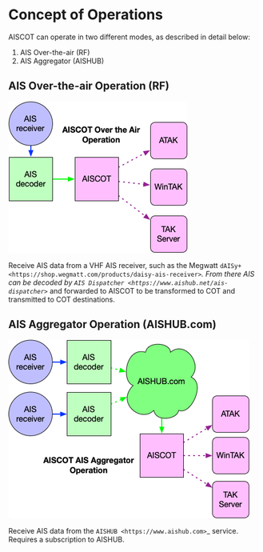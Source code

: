 # Concept of Operations

AISCOT can operate in two different modes, as described in detail below:

1. AIS Over-the-air (RF)
2. AIS Aggregator (AISHUB)

## AIS Over-the-air Operation (RF)

![AISCOT "AIS Over the Air" CONOP](aiscot_ota.png)

Receive AIS data from a VHF AIS receiver, such as the 
Megwatt `dAISy+ <https://shop.wegmatt.com/products/daisy-ais-receiver>`_. From there 
AIS can be decoded by `AIS Dispatcher <https://www.aishub.net/ais-dispatcher>`_ and 
forwarded to AISCOT to be transformed to COT and transmitted to COT destinations.

## AIS Aggregator Operation (AISHUB.com)

![AISCOT "AIS Aggregator" CONOP](aiscot_agg.png)
   
Receive AIS data from the `AISHUB <https://www.aishub.com>`_ service. 
Requires a subscription to AISHUB.
